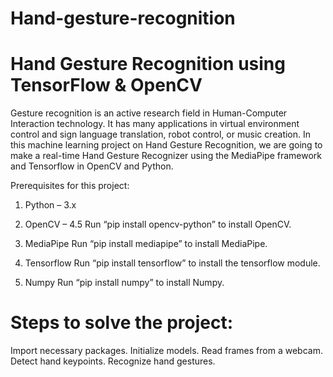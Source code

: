 # Hand-gesture-recognition

# Hand Gesture Recognition using TensorFlow & OpenCV

Gesture recognition is an active research field in Human-Computer Interaction technology. It has many applications in virtual environment control and sign language translation, robot control, or music creation. In this machine learning project on Hand Gesture Recognition, we are going to make a real-time Hand Gesture Recognizer using the MediaPipe framework and Tensorflow in OpenCV and Python.

Prerequisites for this project:
1. Python – 3.x 
2. OpenCV – 4.5
Run “pip install opencv-python” to install OpenCV.

3. MediaPipe 
Run “pip install mediapipe” to install MediaPipe.

4. Tensorflow 
Run “pip install tensorflow” to install the tensorflow module.

5. Numpy 
Run “pip install numpy” to install Numpy.

# Steps to solve the project:

Import necessary packages.
Initialize models.
Read frames from a webcam.
Detect hand keypoints.
Recognize hand gestures.
